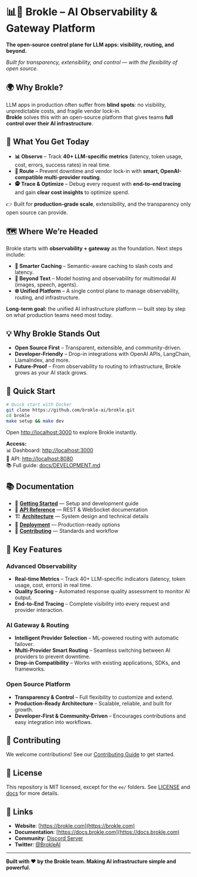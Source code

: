 # 📊🚀 Brokle – AI Observability & Gateway Platform

**The open-source control plane for LLM apps: visibility, routing, and beyond.**

*Built for transparency, extensibility, and control — with the flexibility of open source.*


## 🌍 Why Brokle?

LLM apps in production often suffer from **blind spots**: no visibility, unpredictable costs, and fragile vendor lock-in.  
**Brokle** solves this with an open-source platform that gives teams **full control over their AI infrastructure**.


## 🎯 What You Get Today

- **📊 Observe** – Track **40+ LLM-specific metrics** (latency, token usage, cost, errors, success rates) in real time.  
- **🔀 Route** – Prevent downtime and vendor lock-in with **smart, OpenAI-compatible multi-provider routing**.  
- **🕵️ Trace & Optimize** – Debug every request with **end-to-end tracing** and gain **clear cost insights** to optimize spend.  

👉 Built for **production-grade scale**, extensibility, and the transparency only open source can provide.


## 🗺️ Where We’re Headed

Brokle starts with **observability + gateway** as the foundation. Next steps include:  

- **🔄 Smarter Caching** – Semantic-aware caching to slash costs and latency.  
- **🚀 Beyond Text** – Model hosting and observability for multimodal AI (images, speech, agents).  
- **🌐 Unified Platform** – A single control plane to manage observability, routing, and infrastructure.  

**Long-term goal:** the unified AI infrastructure platform — built step by step on what production teams need most today.


## 💡 Why Brokle Stands Out

- **Open Source First** – Transparent, extensible, and community-driven.  
- **Developer-Friendly** – Drop-in integrations with OpenAI APIs, LangChain, LlamaIndex, and more.  
- **Future-Proof** – From observability to routing to infrastructure, Brokle grows as your AI stack grows.


## 🚀 Quick Start

```bash
# Quick start with Docker
git clone https://github.com/brokle-ai/brokle.git
cd brokle
make setup && make dev
```

Open [http://localhost:3000](http://localhost:3000) to explore Brokle instantly.

**Access:**  
📊 Dashboard: [http://localhost:3000](http://localhost:3000)  
🔌 API: [http://localhost:8080](http://localhost:8080)  
📚 Full guide: [docs/DEVELOPMENT.md](docs/DEVELOPMENT.md)  


## 📚 Documentation

- 🚀 [**Getting Started**](docs/DEVELOPMENT.md) — Setup and development guide  
- 📡 [**API Reference**](docs/API.md) — REST & WebSocket documentation  
- 🏗️ [**Architecture**](docs/ARCHITECTURE.md) — System design and technical details  
- 🚢 [**Deployment**](docs/DEPLOYMENT.md) — Production-ready options  
- 🤝 [**Contributing**](docs/CONTRIBUTING.md) — Standards and workflow  


## 🌟 Key Features

### Advanced Observability
- **Real-time Metrics** – Track 40+ LLM-specific indicators (latency, token usage, cost, errors) in real time.  
- **Quality Scoring** – Automated response quality assessment to monitor AI output.  
- **End-to-End Tracing** – Complete visibility into every request and provider interaction.  

### AI Gateway & Routing
- **Intelligent Provider Selection** – ML-powered routing with automatic failover.  
- **Multi-Provider Smart Routing** – Seamless switching between AI providers to prevent downtime.  
- **Drop-in Compatibility** – Works with existing applications, SDKs, and frameworks.  

### Open Source Platform
- **Transparency & Control** – Full flexibility to customize and extend.  
- **Production-Ready Architecture** – Scalable, reliable, and built for growth.  
- **Developer-First & Community-Driven** – Encourages contributions and easy integration into workflows.  


## 🤝 Contributing

We welcome contributions! See our [Contributing Guide](docs/CONTRIBUTING.md) to get started.


## 📄 License

This repository is MIT licensed, except for the `ee/` folders. See [LICENSE](LICENSE) and [docs](https://docs.brokle.com) for more details.


## 🔗 Links

- **Website**: [https://brokle.com](https://brokle.com)
- **Documentation**: [https://docs.brokle.com](https://docs.brokle.com)
- **Community**: [Discord Server](https://discord.gg/brokle)
- **Twitter**: [@BrokleAI](https://twitter.com/BrokleAI)

---

**Built with ❤️ by the Brokle team. Making AI infrastructure simple and powerful.**
